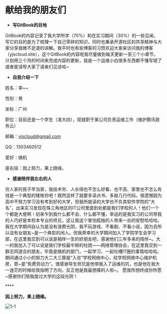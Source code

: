 # 献给我的朋友们



* **写GitBook的目地**

GitBook的内容记录了我大学所学（70%）和在实习期间（30%）的一些见闻，写它的目的是为了梳理一下自己零碎的知识，同时也秉承开源社区的共享精神与大家分享我微不足道的讲解。我平时也有些博客的习惯欢迎大家来访问我的博客（yjscloud.site），这个GitBook的内容呢我尽量做到每天更新一至三个小章节，计划用三个月的时间来完成内容的更新，我是一个运维小白很多东西都不懂写错了或者是误导大家了请亲们见谅哈~



* **自我介绍一下**

姓名：幸~~ 

性别：男 

坐标：广州 

职位：目前还是一个学生（准大四），现就职于某公司负责运维工作（维护腾讯政务云）

邮箱：yjscloud@gmail.com 

QQ：1303460512 

爱好：搞机 

座右铭：因上努力，果上随缘。



* **感谢陪伴我左右的人**

穷人家的孩子早当家，我技术穷、人长得也不怎么好看、也不高、家里也不怎么有钱是一个典型的矮矬穷吧！既然这样了就要多读点书、多敲几行代码，很遗憾因为高中不努力学习没有考到好的大学，但我所就读的大学也不负其软件学院的“大名”，出来实习发现在珠三角地区的IT公司里面到处都是我们学校的人！他们一个个都是大佬啊！初来乍到我什么都不会、什么都不懂，幸运的是我实习的公司带我的人巧好是本校本专业的师兄，这让我这个害怕孤独的人带来一丝的安慰哈哈哈。 我在大学期间自认为是没有浪费光阴，我不玩游戏、不看剧、不看小说，因为丑所以没有女朋友~是一个典型的闲人。但我荣幸的大学期间加入了学院学生会学习部，在这里我交到可以说是相伴一生的好朋友吧，感谢他们三年多来的陪伴~。大一的我加入了可以说是我们学校最牛掰的社团——网络管理协会，在这里我交到一群志同道合的朋友，毕竟是搞机的部门，一起学习、一起吐槽IT圈的事情哈哈哈。期间通过小小的努力大二大三算是“入驻”学校网络中心，给学校网络中心维护机房，恩~是“免费劳动力”。很感谢导生师兄是他带我入了运维的坑，也是他在我大一迷茫的时候给我指明了方向，反正他是我最想揍的人啦~。 愿我所想终成你所愿~感谢你们陪我度过大学的这段光阴！

\*\*\*\*

**因上努力，果上随缘。**

![1-1](http://pblnebbqz.bkt.clouddn.com/he-1.jpg)



